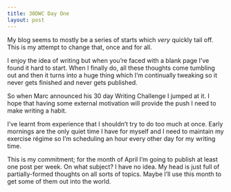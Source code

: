```yaml
---
title: 30DWC Day One
layout: post
---
```

My blog seems to mostly be a series of starts which *very* quickly tail off. This is my attempt to change that, once and for all.

I enjoy the idea of writing but when you’re faced with a blank page I’ve found it hard to start. When I finally do, all these thoughts come tumbling out and then it turns into a huge thing which I’m continually tweaking so it never gets finished and never gets published.

So when Marc announced his 30 day Writing Challenge I jumped at it. I hope that having some external motivation will provide the push I need to make writing a habit.

I’ve learnt from experience that I shouldn’t try to do too much at once. Early mornings are the only quiet time I have for myself and I need to maintain my exercise régime so I’m scheduling an hour every other day for my writing time.

This is my commitment; for the month of April I’m going to publish at least one post per week. On what subject? I have no idea. My head is just full of partially-formed thoughts on all sorts of topics. Maybe I’ll use this month to get some of them out into the world.

